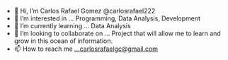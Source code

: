 - 👋 Hi, I’m Carlos Rafael Gomez @carlosrafael222
- 👀 I’m interested in ... Programming, Data Analysis, Development
- 🌱 I’m currently learning ... Data Analysis
- 💞️ I’m looking to collaborate on ... Project that will allow me to learn and grow in this ocean of information.
- 📫 How to reach me ...carlosrafaelgc@gmail.com

<!---
carlosrafael222/carlosrafael222 is a ✨ special ✨ repository because its `README.md` (this file) appears on your GitHub profile.
You can click the Preview link to take a look at your changes.
--->
